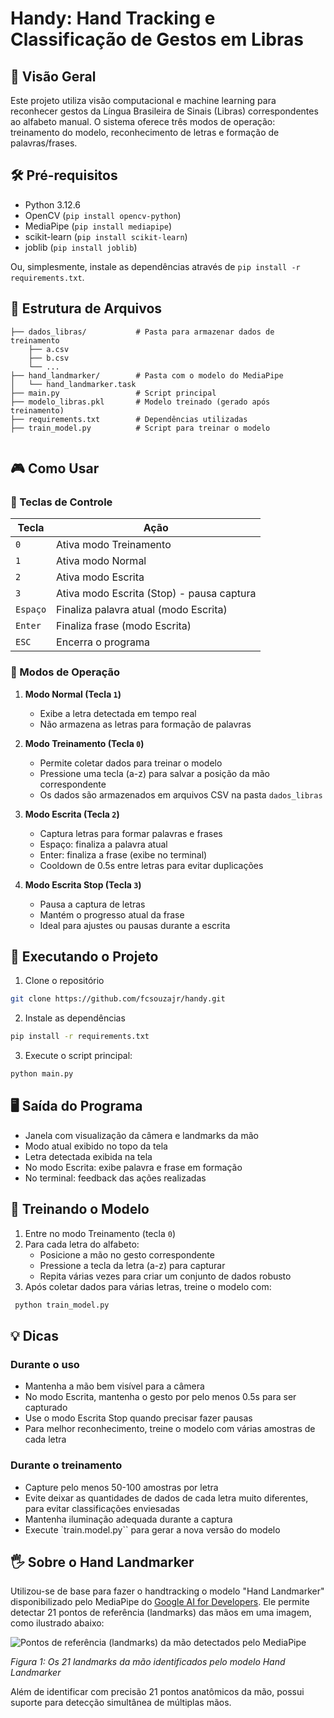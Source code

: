 # Handy: Hand Tracking e Classificação de Gestos em Libras

## 📌 Visão Geral

Este projeto utiliza visão computacional e machine learning para reconhecer gestos da Língua Brasileira de Sinais (Libras) correspondentes ao alfabeto manual. O sistema oferece três modos de operação: treinamento do modelo, reconhecimento de letras e formação de palavras/frases.

## 🛠️ Pré-requisitos

- Python 3.12.6
- OpenCV (`pip install opencv-python`)
- MediaPipe (`pip install mediapipe`)
- scikit-learn (`pip install scikit-learn`)
- joblib (`pip install joblib`)

Ou, simplesmente, instale as dependências através de `pip install -r requirements.txt`.

## 📂 Estrutura de Arquivos

```
├── dados_libras/           # Pasta para armazenar dados de treinamento
    ├── a.csv
    ├── b.csv
    └── ...
├── hand_landmarker/        # Pasta com o modelo do MediaPipe
│   └── hand_landmarker.task
├── main.py                 # Script principal
├── modelo_libras.pkl       # Modelo treinado (gerado após treinamento)
├── requirements.txt        # Dependências utilizadas
├── train_model.py          # Script para treinar o modelo


```

## 🎮 Como Usar

### 🔑 Teclas de Controle

| Tecla | Ação |
|-------|------|
| `0` | Ativa modo Treinamento |
| `1` | Ativa modo Normal |
| `2` | Ativa modo Escrita |
| `3` | Ativa modo Escrita (Stop) - pausa captura |
| `Espaço` | Finaliza palavra atual (modo Escrita) |
| `Enter` | Finaliza frase (modo Escrita) |
| `ESC` | Encerra o programa |

### 🧠 Modos de Operação

1. **Modo Normal (Tecla `1`)**
   - Exibe a letra detectada em tempo real
   - Não armazena as letras para formação de palavras

2. **Modo Treinamento (Tecla `0`)**
   - Permite coletar dados para treinar o modelo
   - Pressione uma tecla (a-z) para salvar a posição da mão correspondente
   - Os dados são armazenados em arquivos CSV na pasta `dados_libras`

3. **Modo Escrita (Tecla `2`)**
   - Captura letras para formar palavras e frases
   - Espaço: finaliza a palavra atual
   - Enter: finaliza a frase (exibe no terminal)
   - Cooldown de 0.5s entre letras para evitar duplicações

4. **Modo Escrita Stop (Tecla `3`)**
   - Pausa a captura de letras
   - Mantém o progresso atual da frase
   - Ideal para ajustes ou pausas durante a escrita

## 🚀 Executando o Projeto

1. Clone o repositório
```bash
git clone https://github.com/fcsouzajr/handy.git
```
2. Instale as dependências
```bash
pip install -r requirements.txt
```
3. Execute o script principal:

```bash
python main.py
```

## 🖥️ Saída do Programa

- Janela com visualização da câmera e landmarks da mão
- Modo atual exibido no topo da tela
- Letra detectada exibida na tela
- No modo Escrita: exibe palavra e frase em formação
- No terminal: feedback das ações realizadas

## 🤖 Treinando o Modelo

1. Entre no modo Treinamento (tecla `0`)
2. Para cada letra do alfabeto:
   - Posicione a mão no gesto correspondente
   - Pressione a tecla da letra (a-z) para capturar
   - Repita várias vezes para criar um conjunto de dados robusto
3. Após coletar dados para várias letras, treine o modelo com:
```python
 python train_model.py
```

## 💡 Dicas

### Durante o uso
- Mantenha a mão bem visível para a câmera
- No modo Escrita, mantenha o gesto por pelo menos 0.5s para ser capturado
- Use o modo Escrita Stop quando precisar fazer pausas
- Para melhor reconhecimento, treine o modelo com várias amostras de cada letra

### Durante o treinamento
- Capture pelo menos 50-100 amostras por letra
- Evite deixar as quantidades de dados de cada letra muito diferentes, para evitar classificações enviesadas
- Mantenha iluminação adequada durante a captura
- Execute `train.model.py`` para gerar a nova versão do modelo

## 🖐️ Sobre o Hand Landmarker
Utilizou-se de base para fazer o handtracking o modelo "Hand Landmarker" disponibilizado pelo MediaPipe do [Google AI for Developers](https://ai.google.dev/edge/mediapipe/solutions/vision/hand_landmarker?hl=pt-br). Ele permite detectar 21 pontos de referência (landmarks) das mãos em uma imagem, como ilustrado abaixo: 

![Pontos de referência (landmarks) da mão detectados pelo MediaPipe](https://ai.google.dev/static/edge/mediapipe/images/solutions/hand-landmarks.png)

*Figura 1: Os 21 landmarks da mão identificados pelo modelo Hand Landmarker*

Além de identificar com precisão 21 pontos anatômicos da mão, possui suporte para detecção simultânea de múltiplas mãos.
